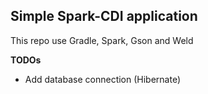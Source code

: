 Simple Spark-CDI application
----------

This repo use Gradle, Spark, Gson and Weld

**TODOs**
- Add database connection (Hibernate)
